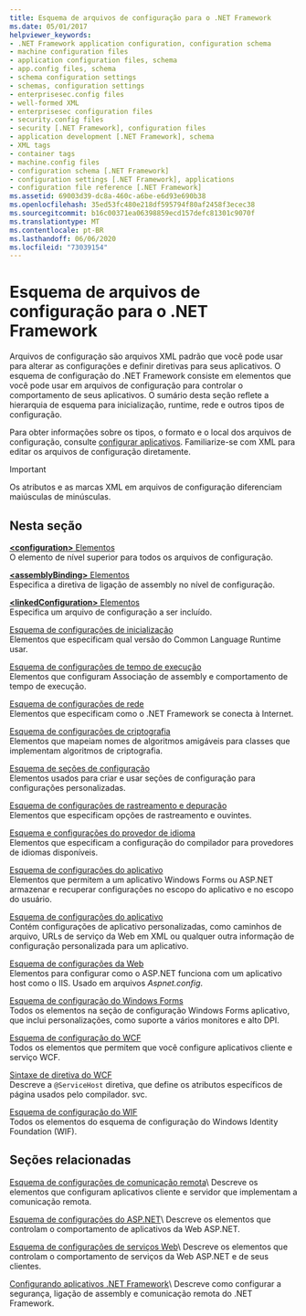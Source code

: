 ```yaml
---
title: Esquema de arquivos de configuração para o .NET Framework
ms.date: 05/01/2017
helpviewer_keywords:
- .NET Framework application configuration, configuration schema
- machine configuration files
- application configuration files, schema
- app.config files, schema
- schema configuration settings
- schemas, configuration settings
- enterprisesec.config files
- well-formed XML
- enterprisesec configuration files
- security.config files
- security [.NET Framework], configuration files
- application development [.NET Framework], schema
- XML tags
- container tags
- machine.config files
- configuration schema [.NET Framework]
- configuration settings [.NET Framework], applications
- configuration file reference [.NET Framework]
ms.assetid: 69003d39-dc8a-460c-a6be-e6d93e690b38
ms.openlocfilehash: 35ed53fc480e218df595794f80af2458f3ecec38
ms.sourcegitcommit: b16c00371ea06398859ecd157defc81301c9070f
ms.translationtype: MT
ms.contentlocale: pt-BR
ms.lasthandoff: 06/06/2020
ms.locfileid: "73039154"
---
```

# <a name="configuration-file-schema-for-the-net-framework"></a>Esquema de arquivos de configuração para o .NET Framework

Arquivos de configuração são arquivos XML padrão que você pode usar para alterar as configurações e definir diretivas para seus aplicativos. O esquema de configuração do .NET Framework consiste em elementos que você pode usar em arquivos de configuração para controlar o comportamento de seus aplicativos. O sumário desta seção reflete a hierarquia de esquema para inicialização, runtime, rede e outros tipos de configuração.

Para obter informações sobre os tipos, o formato e o local dos arquivos de configuração, consulte [configurar aplicativos](../index.md). Familiarize-se com XML para editar os arquivos de configuração diretamente.

> [!IMPORTANT]
> Os atributos e as marcas XML em arquivos de configuração diferenciam maiúsculas de minúsculas.

## <a name="in-this-section"></a>Nesta seção

[**\<configuration>** Elementos](configuration-element.md)\
O elemento de nível superior para todos os arquivos de configuração.

[**\<assemblyBinding>** Elementos](assemblybinding-element-for-configuration.md)\
Especifica a diretiva de ligação de assembly no nível de configuração.

[**\<linkedConfiguration>** Elementos](linkedconfiguration-element.md)\
Especifica um arquivo de configuração a ser incluído.

[Esquema de configurações de inicialização](./startup/index.md)\
Elementos que especificam qual versão do Common Language Runtime usar.

[Esquema de configurações de tempo de execução](./runtime/index.md)\
Elementos que configuram Associação de assembly e comportamento de tempo de execução.

[Esquema de configurações de rede](./network/index.md)\
Elementos que especificam como o .NET Framework se conecta à Internet.

[Esquema de configurações de criptografia](./cryptography/index.md)\
Elementos que mapeiam nomes de algoritmos amigáveis para classes que implementam algoritmos de criptografia.

[Esquema de seções de configuração](configuration-sections-schema.md)\
Elementos usados para criar e usar seções de configuração para configurações personalizadas.

[Esquema de configurações de rastreamento e depuração](./trace-debug/index.md)\
Elementos que especificam opções de rastreamento e ouvintes.

[Esquema e configurações do provedor de idioma](./compiler/index.md)\
Elementos que especificam a configuração do compilador para provedores de idiomas disponíveis.

[Esquema de configurações do aplicativo](application-settings-schema.md)\
Elementos que permitem a um aplicativo Windows Forms ou ASP.NET armazenar e recuperar configurações no escopo do aplicativo e no escopo do usuário.

[Esquema de configurações do aplicativo](./appsettings/index.md)\
Contém configurações de aplicativo personalizadas, como caminhos de arquivo, URLs de serviço da Web em XML ou qualquer outra informação de configuração personalizada para um aplicativo.

[Esquema de configurações da Web](./web/index.md)\
Elementos para configurar como o ASP.NET funciona com um aplicativo host como o IIS. Usado em arquivos *Aspnet.config*.

[Esquema de configuração do Windows Forms](winforms/index.md)\
Todos os elementos na seção de configuração Windows Forms aplicativo, que inclui personalizações, como suporte a vários monitores e alto DPI.

[Esquema de configuração do WCF](./wcf/index.md)\
Todos os elementos que permitem que você configure aplicativos cliente e serviço WCF.

[Sintaxe de diretiva do WCF](./wcf-directive/index.md)\
Descreve a `@ServiceHost` diretiva, que define os atributos específicos de página usados pelo compilador. svc.

[Esquema de configuração do WIF](windows-identity-foundation/index.md)\
Todos os elementos do esquema de configuração do Windows Identity Foundation (WIF).

## <a name="related-sections"></a>Seções relacionadas

[Esquema de configurações de comunicação remota](https://docs.microsoft.com/previous-versions/dotnet/netframework-4.0/z415cf9a(v=vs.100))\
Descreve os elementos que configuram aplicativos cliente e servidor que implementam a comunicação remota.

[Esquema de configurações do ASP.NET](https://docs.microsoft.com/previous-versions/dotnet/netframework-4.0/b5ysx397(v=vs.100))\
Descreve os elementos que controlam o comportamento de aplicativos da Web ASP.NET.

[Esquema de configurações de serviços Web](https://docs.microsoft.com/previous-versions/dotnet/netframework-4.0/cctwteet(v=vs.100))\
Descreve os elementos que controlam o comportamento de serviços da Web ASP.NET e de seus clientes.

[Configurando aplicativos .NET Framework](https://docs.microsoft.com/previous-versions/dotnet/netframework-4.0/kza1yk3a(v=vs.100))\
Descreve como configurar a segurança, ligação de assembly e comunicação remota do .NET Framework.
